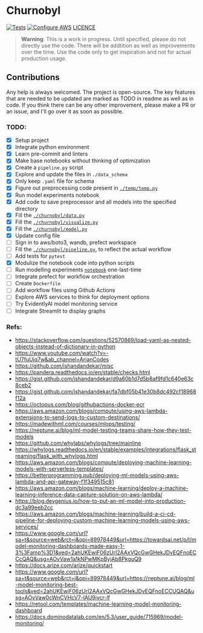 # Churnobyl

[![Tests](https://github.com/ishandandekar/Churnobyl/actions/workflows/tests.yaml/badge.svg)](https://github.com/ishandandekar/Churnobyl/actions/workflows/tests.yaml)
[![Configure AWS](https://github.com/ishandandekar/Churnobyl/actions/workflows/aws_configure.yaml/badge.svg)](https://github.com/ishandandekar/Churnobyl/actions/workflows/aws_configure.yaml)
[LICENCE](LICENCE)

> **Warning**: This is a work in progress. Until specified, please do not directly use the code. There will be addtition as well as improvements over the time. Use the code only to get inspiration and not for actual production usage.

## Contributions

Any help is always welcomed. The project is open-source. The key features that are needed to be updated are marked as TODO in readme as well as in code. If you think there can be any other improvement, please make a PR or an issue, and I'll go over it as soon as possible.

### TODO:

- [x] Setup project
- [x] Integrate python environment
- [x] Learn pre-commit and linters
- [x] Make base notebooks without thinking of optimization
- [x] Create a `pipeline.py` script
- [x] Explore and update the files in `./data_schema`
- [x] Only keep `.yaml` file for schema
- [x] Figure out preprocessing code present in [`./temp/temp.py`](./temp/temp.py)
- [x] Run model experiments notebook
- [x] Add code to save preprocessor and all models into the specified directory
- [x] Fill the [`./churnobyl/data.py`](./churnobyl/data.py)
- [x] Fill the [`./churnobyl/visualize.py`](./churnobyl/visualize.py)
- [x] Fill the [`./churnobyl/model.py`](./churnobyl/model.py)
- [x] Update config file
- [ ] Sign in to aws/boto3, wandb, prefect workspace
- [ ] Fill the [`./churnobyl/pipeline.py`](./churnobyl/pipeline.py), to reflect the actual workflow
- [ ] Add tests for `pytest`
- [x] Modulize the notebook code into python scripts
- [ ] Run modelling experiments [`notebook`](./notebooks/01-model-experiments.ipynb) one-last-time
- [ ] Integrate prefect for workflow orchestration
- [ ] Create `Dockerfile`
- [ ] Add workflow files using Github Actions
- [ ] Explore AWS services to think for deployment options
- [ ] Try EvidentlyAI model monitoring service
- [ ] Integrate Streamlit to display graphs

### Refs:

- https://stackoverflow.com/questions/52570869/load-yaml-as-nested-objects-instead-of-dictionary-in-python
- https://www.youtube.com/watch?v=-tU7fuUiq7w&ab_channel=ArjanCodes
- https://github.com/ishandandekar/misc
- https://pandera.readthedocs.io/en/stable/checks.html
- https://gist.github.com/ishandandekar/d9a60b1d7d5b8af9fd1c640e63c8ceb2
- https://gist.github.com/ishandandekar/fa7dbf05b41e30b8dc492cf18968f12a
- https://octopus.com/blog/githubactions-docker-ecr
- https://aws.amazon.com/blogs/compute/using-aws-lambda-extensions-to-send-logs-to-custom-destinations/
- https://madewithml.com/courses/mlops/testing/
- https://neptune.ai/blog/ml-model-testing-teams-share-how-they-test-models
- https://github.com/whylabs/whylogs/tree/mainline
- https://whylogs.readthedocs.io/en/stable/examples/integrations/flask_streaming/flask_with_whylogs.html
- https://aws.amazon.com/blogs/compute/deploying-machine-learning-models-with-serverless-templates/
- https://betterprogramming.pub/deploying-ml-models-using-aws-lambda-and-api-gateway-f1f349515c81
- https://aws.amazon.com/blogs/machine-learning/deploy-a-machine-learning-inference-data-capture-solution-on-aws-lambda/
- https://blog.devgenius.io/how-to-put-an-ml-model-into-production-dc3a99eeb2cc
- https://aws.amazon.com/blogs/machine-learning/build-a-ci-cd-pipeline-for-deploying-custom-machine-learning-models-using-aws-services/
- https://www.google.com/url?sa=t&source=web&rct=j&opi=89978449&url=https://towardsai.net/p/l/model-monitoring-dashboards-made-easy-1-3%3Famp%3D1&ved=2ahUKEwjF06zUrI2AAxVQcGwGHekJDvEQFnoECCcQAQ&usg=AOvVaw1a1kNPwMKpByjAb8PkguQ9
- https://docs.arize.com/arize/quickstart
- https://www.google.com/url?sa=t&source=web&rct=j&opi=89978449&url=https://neptune.ai/blog/ml-model-monitoring-best-tools&ved=2ahUKEwjF06zUrI2AAxVQcGwGHekJDvEQFnoECCUQAQ&usg=AOvVaw0cWnCVHcV7-lAU9ivcr-lf
- https://retool.com/templates/machine-learning-model-monitoring-dashboard
- https://docs.dominodatalab.com/en/5.3/user_guide/715969/model-monitoring/
